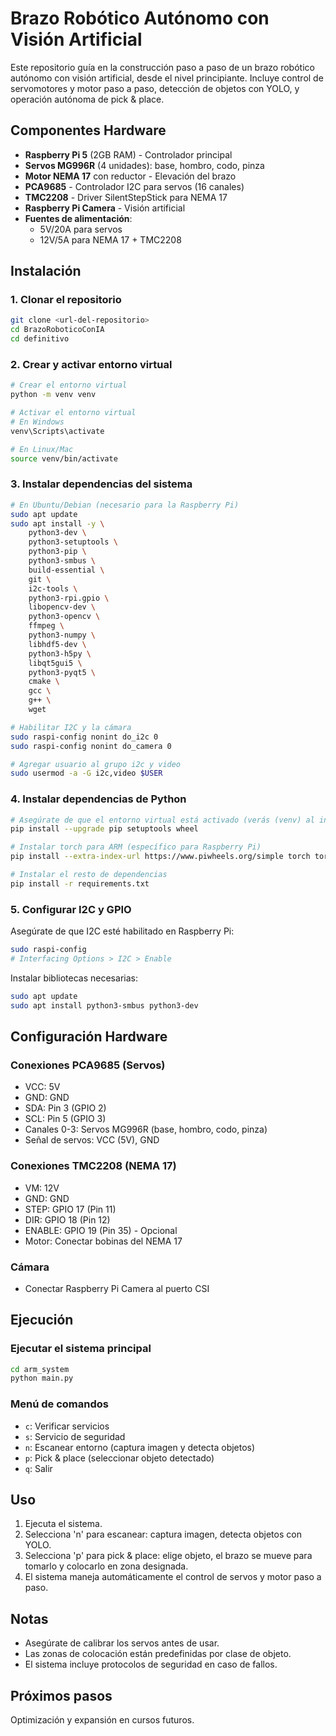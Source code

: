 # Brazo Robótico Autónomo con Visión Artificial

Este repositorio guía en la construcción paso a paso de un brazo robótico autónomo con visión artificial, desde el nivel principiante. Incluye control de servomotores y motor paso a paso, detección de objetos con YOLO, y operación autónoma de pick & place.

## Componentes Hardware

- **Raspberry Pi 5** (2GB RAM) - Controlador principal
- **Servos MG996R** (4 unidades): base, hombro, codo, pinza
- **Motor NEMA 17** con reductor - Elevación del brazo
- **PCA9685** - Controlador I2C para servos (16 canales)
- **TMC2208** - Driver SilentStepStick para NEMA 17
- **Raspberry Pi Camera** - Visión artificial
- **Fuentes de alimentación**:
  - 5V/20A para servos
  - 12V/5A para NEMA 17 + TMC2208

## Instalación

### 1. Clonar el repositorio
```bash
git clone <url-del-repositorio>
cd BrazoRoboticoConIA
cd definitivo
```

### 2. Crear y activar entorno virtual
```bash
# Crear el entorno virtual
python -m venv venv

# Activar el entorno virtual
# En Windows
venv\Scripts\activate

# En Linux/Mac
source venv/bin/activate
```

### 3. Instalar dependencias del sistema
```bash
# En Ubuntu/Debian (necesario para la Raspberry Pi)
sudo apt update
sudo apt install -y \
    python3-dev \
    python3-setuptools \
    python3-pip \
    python3-smbus \
    build-essential \
    git \
    i2c-tools \
    python3-rpi.gpio \
    libopencv-dev \
    python3-opencv \
    ffmpeg \
    python3-numpy \
    libhdf5-dev \
    python3-h5py \
    libqt5gui5 \
    python3-pyqt5 \
    cmake \
    gcc \
    g++ \
    wget

# Habilitar I2C y la cámara
sudo raspi-config nonint do_i2c 0
sudo raspi-config nonint do_camera 0

# Agregar usuario al grupo i2c y video
sudo usermod -a -G i2c,video $USER
```

### 4. Instalar dependencias de Python
```bash
# Asegúrate de que el entorno virtual está activado (verás (venv) al inicio del prompt)
pip install --upgrade pip setuptools wheel

# Instalar torch para ARM (específico para Raspberry Pi)
pip install --extra-index-url https://www.piwheels.org/simple torch torchvision

# Instalar el resto de dependencias
pip install -r requirements.txt
```

### 5. Configurar I2C y GPIO
Asegúrate de que I2C esté habilitado en Raspberry Pi:
```bash
sudo raspi-config
# Interfacing Options > I2C > Enable
```

Instalar bibliotecas necesarias:
```bash
sudo apt update
sudo apt install python3-smbus python3-dev
```

## Configuración Hardware

### Conexiones PCA9685 (Servos)
- VCC: 5V
- GND: GND
- SDA: Pin 3 (GPIO 2)
- SCL: Pin 5 (GPIO 3)
- Canales 0-3: Servos MG996R (base, hombro, codo, pinza)
- Señal de servos: VCC (5V), GND

### Conexiones TMC2208 (NEMA 17)
- VM: 12V
- GND: GND
- STEP: GPIO 17 (Pin 11)
- DIR: GPIO 18 (Pin 12)
- ENABLE: GPIO 19 (Pin 35) - Opcional
- Motor: Conectar bobinas del NEMA 17

### Cámara
- Conectar Raspberry Pi Camera al puerto CSI

## Ejecución

### Ejecutar el sistema principal
```bash
cd arm_system
python main.py
```

### Menú de comandos
- `c`: Verificar servicios
- `s`: Servicio de seguridad
- `n`: Escanear entorno (captura imagen y detecta objetos)
- `p`: Pick & place (seleccionar objeto detectado)
- `q`: Salir

## Uso

1. Ejecuta el sistema.
2. Selecciona 'n' para escanear: captura imagen, detecta objetos con YOLO.
3. Selecciona 'p' para pick & place: elige objeto, el brazo se mueve para tomarlo y colocarlo en zona designada.
4. El sistema maneja automáticamente el control de servos y motor paso a paso.

## Notas

- Asegúrate de calibrar los servos antes de usar.
- Las zonas de colocación están predefinidas por clase de objeto.
- El sistema incluye protocolos de seguridad en caso de fallos.

## Próximos pasos

Optimización y expansión en cursos futuros.
